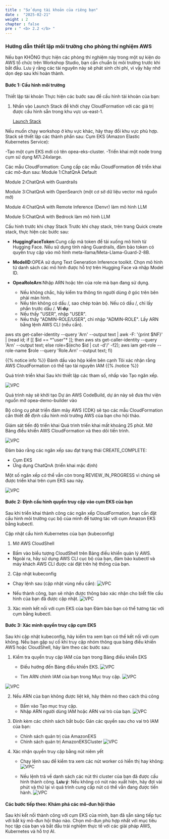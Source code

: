 ```yaml
---
title : "Sử dụng tài khoản của riêng bạn"
date :  "2025-02-21" 
weight : 2 
chapter : false
pre : " <b> 2.2 </b> "
---
```


### Hướng dẫn thiết lập môi trường cho phòng thí nghiệm AWS

Nếu bạn KHÔNG thực hiện các phòng thí nghiệm này trong một sự kiện do AWS tổ chức trên Workshop Studio, bạn cần chuẩn bị môi trường trước khi bắt đầu. Lưu ý rằng các tài nguyên này sẽ phát sinh chi phí, vì vậy hãy nhớ dọn dẹp sau khi hoàn thành.

#### Bước 1: Cấu hình môi trường
Thiết lập tài khoản
Thực hiện các bước sau để cấu hình tài khoản của bạn:

1. Nhấn vào Launch Stack để khởi chạy CloudFormation với các giá trị được cấu hình sẵn trong khu vực us-east-1. 

    [Launch Stack](https://us-east-1.console.aws.amazon.com/cloudformation/home?region=us-east-1#/stacks/quickcreate?templateURL=https://ws-assets-prod-iad-r-iad-ed304a55c2ca1aee.s3.us-east-1.amazonaws.com/50cf2fdb-1972-4e79-814f-12d2e6fb0dab/LaunchStack.yml&stackName=LaunchStack)

Nếu muốn chạy workshop ở khu vực khác, hãy thay đổi khu vực phù hợp.
Stack sẽ thiết lập các thành phần sau:
Cụm EKS (Amazon Elastic Kubernetes Service):

-Tạo một cụm EKS mới có tên opea-eks-cluster.
-Triển khai một node trong cụm sử dụng M7i.24xlarge.

Các mẫu CloudFormation:
Cung cấp các mẫu CloudFormation để triển khai các mô-đun sau:
Module 1:ChatQnA Default

Module 2:ChatQnA with Guardrails

Module 3:ChatQnA with OpenSearch (một cơ sở dữ liệu vector mã nguồn mở)

Module 4:ChatQnA with Remote Inference (Denvr) làm mô hình LLM

Module 5:ChatQnA with Bedrock làm mô hình LLM

Cấu hình trước khi chạy Stack
Trước khi chạy stack, trên trang Quick create stack, thực hiện các bước sau:

+ **HuggingFaceToken**:Cung cấp mã token để tải xuống mô hình từ Hugging Face.
Nếu sử dụng tính năng Guardrails, đảm bảo token có quyền truy cập vào mô hình meta-llama/Meta-Llama-Guard-2-8B.

+ **ModelID**:OPEA sử dụng Text Generation Inference toolkit.
Chọn mô hình từ danh sách các mô hình được hỗ trợ trên Hugging Face và nhập Model ID.
+ **OpeaRoleArn**:Nhập ARN hoặc tên của role mà bạn đang sử dụng.

    + Nếu không chắc, hãy kiểm tra thông tin người dùng ở góc trên bên phải màn hình.
    + Nếu tên không có dấu /, sao chép toàn bộ. Nếu có dấu /, chỉ lấy phần trước dấu /.
**Ví dụ**: 
    + Nếu thấy "USER", nhập "USER". 
    + Nếu thấy "ADMIN-ROLE/USER", chỉ nhập "ADMIN-ROLE".
Lấy ARN bằng lệnh AWS CLI (nếu cần).

aws sts get-caller-identity --query 'Arn' --output text | awk -F: '{print $NF}' | (read id; if [[ $id == *"user"* ]]; then aws sts get-caller-identity --query 'Arn' --output text; else role=$(echo $id | cut -d'/' -f2); aws iam get-role --role-name $role --query 'Role.Arn' --output text; fi)

{{% notice info %}}
Đánh dấu vào hộp kiểm bên cạnh Tôi xác nhận rằng AWS CloudFormation có thể tạo tài nguyên IAM
{{% /notice %}}

Quá trình triển khai
Sau khi thiết lập các tham số, nhấp vào Tạo ngăn xếp.

![VPC](/images/2/image008.png)

Quá trình này sẽ khởi tạo Dự án AWS CodeBuild, dự án này sẽ đưa thư viện nguồn mở opea-demo-builder vào

Bộ công cụ phát triển đám mây AWS (CDK) sẽ tạo các mẫu CloudFormation cần thiết để định cấu hình môi trường AWS của bạn cho hội thảo.

Giám sát tiến độ triển khai
Quá trình triển khai mất khoảng 25 phút.
Mở Bảng điều khiển AWS CloudFormation và theo dõi tiến trình.

![VPC](/images/2/image009.png)

Đảm bảo rằng các ngăn xếp sau đạt trạng thái CREATE_COMPLETE:

+ Cụm EKS
+ Ứng dụng ChatQnA (triển khai mặc định)

Một số ngăn xếp có thể vẫn còn trong REVIEW_IN_PROGRESS vì chúng sẽ được triển khai trên cụm EKS sau này.

![VPC](/images/2/image010.png)

#### Bước 2: Định cấu hình quyền truy cập vào cụm EKS của bạn
Sau khi triển khai thành công các ngăn xếp CloudFormation, bạn cần đặt cấu hình môi trường cục bộ của mình để tương tác với cụm Amazon EKS bằng kubectl.

Cập nhật cấu hình Kubernetes của bạn (kubeconfig)
1. Mở AWS CloudShell

+ Bấm vào biểu tượng CloudShell trên Bảng điều khiển quản lý AWS.
+ Ngoài ra, hãy sử dụng AWS CLI cục bộ của bạn, đảm bảo kubectl và máy khách AWS CLI được cài đặt trên hệ thống của bạn.

2. Cập nhật kubeconfig

+ Chạy lệnh sau (cập nhật vùng nếu cần):
![VPC](/images/2/image011.png)

+ Nếu thành công, bạn sẽ nhận được thông báo xác nhận cho biết file cấu hình của bạn đã được cập nhật.
![VPC](/images/2/image012.png)

3. Xác minh kết nối với cụm EKS của bạn
Đảm bảo bạn có thể tương tác với cụm bằng kubectl.

#### Bước 3: Xác minh quyền truy cập cụm EKS
Sau khi cập nhật kubeconfig, hãy kiểm tra xem bạn có thể kết nối với cụm không. Nếu bạn gặp sự cố khi truy cập nhóm thông qua bảng điều khiển AWS hoặc CloudShell, hãy làm theo các bước sau:

1. Kiểm tra quyền truy cập IAM của bạn trong Bảng điều khiển EKS

    + Điều hướng đến Bảng điều khiển EKS.
![VPC](/images/2/image013.png)
    
    + Tìm ARN chính IAM của bạn trong Mục truy cập.
![VPC](/images/2/image014.png)

![VPC](/images/2/image015.png)

2. Nếu ARN của bạn không được liệt kê, hãy thêm nó theo cách thủ công
    + Bấm vào Tạo mục truy cập.
    + Nhập ARN người dùng IAM hoặc ARN vai trò của bạn.
![VPC](/images/2/image016.png)

3. Đính kèm các chính sách bắt buộc
Gán các quyền sau cho vai trò IAM của bạn:
    + Chính sách quản trị của AmazonEKS
    + Chính sách quản trị AmazonEKSCluster
![VPC](/images/2/image017.png)

4. Xác nhận quyền truy cập bằng nút niêm yết
    + Chạy lệnh sau để kiểm tra xem các nút worker có hiển thị hay không:
![VPC](/images/2/image018.png)

    + Nếu lệnh trả về danh sách các nút thì cluster của bạn đã được cấu hình thành công.
**Lưu ý**: Nếu không có nút nào xuất hiện, hãy đợi vài phút và thử lại vì quá trình cung cấp nút có thể vẫn đang được tiến hành.
![VPC](/images/2/image019.png)

#### Các bước tiếp theo: Khám phá các mô-đun hội thảo
Sau khi kết nối thành công với cụm EKS của mình, bạn đã sẵn sàng tiếp tục với bất kỳ mô-đun hội thảo nào. Chọn mô-đun phù hợp nhất với mục tiêu học tập của bạn và bắt đầu trải nghiệm thực tế với các giải pháp AWS, Kubernetes và hỗ trợ AI.